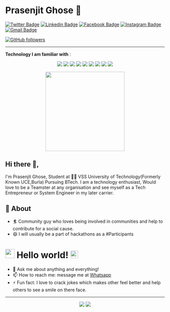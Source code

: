 # Prasenjit Ghose 🤡
[![Twitter Badge](https://img.shields.io/badge/-@prasenjitghose36-1ca0f1?style=flat-square&labelColor=1ca0f1&logo=twitter&logoColor=white&link=https://twitter.com/PrasenjitGhose7)](https://twitter.com/PrasenjitGhose7) [![Linkedin Badge](https://img.shields.io/badge/-prasenjitghose36-blue?style=flat-square&logo=Linkedin&logoColor=white&link=https://www.linkedin.com/in/prasenjit-ghose-344a47183/)](https://www.linkedin.com/in/prasenjit-ghose-344a47183/) <!--[![Medium Badge](https://img.shields.io/badge/-@sakshamtaneja-03a57a?style=flat-square&labelColor=000000&logo=Medium&link=https://medium.com/@sakshamtaneja/)](https://medium.com/@sakshamtaneja/)-->[![Facebook Badge](https://img.shields.io/badge/-@prasenjitghose36-1ca0f1?style=flat-square&labelColor=1ca0f1&logo=facebook&logoColor=white&link=https://www.facebook.com/prasenjit.ghose.90)](https://www.facebook.com/prasenjit.ghose.90) [![Instagram Badge](https://img.shields.io/badge/-@prasenjitghose36-black?style=flat-square&labelColor=ff69b4&logo=instagram&logoColor=black&link=https://www.instagram.com/prasenjitghose36/)](https://www.instagram.com/prasenjitghose36/)
[![Gmail Badge](https://img.shields.io/badge/-prasenjitghose36@gmail.com-c14438?style=flat-square&logo=Gmail&logoColor=white&link=mailto:prasenjitghose36@gmail.com)](mailto:prasenjitghose36@gmail.com)
<!--[![Donate](https://img.shields.io/badge/Support-%24-blue)](https://www.paypal.me/sakshamtaneja)-->
[![GitHub followers](https://img.shields.io/github/followers/prasenjitghose36?label=Follow&style=social)](https://github.com/prasenjitghose36/?tab=follow)

---
<strong>Technology I am familiar with</strong> :<p align = "center">
  <img src="https://img.shields.io/badge/JavaScript%20-%2314354C.svg?&style=for-the-badge&logo=JavaScript&logoColor=white"/> 
  <img src="https://img.shields.io/badge/HTML%20-%2300599C.svg?&style=for-the-badge&logo=HTML&logoColor=white"/> 
  <img src="https://img.shields.io/badge/CSS%20-%2300599C.svg?&style=for-the-badge&logo=CSS&logoColor=white"/> 
  <img src="https://img.shields.io/badge/Processing%20-%23000.svg?&style=for-the-badge&logo=processing&logoColor=white"/> 
  <img src="https://img.shields.io/badge/git%20-%23F05033.svg?&style=for-the-badge&logo=git&logoColor=white"/> 
  <img src="https://img.shields.io/badge/Python%20-%23FF9900.svg?&style=for-the-badge&logo=python&logoColor=white"/> 
  <img src="https://img.shields.io/badge/Firebase%20-%23430098.svg?&style=for-the-badge&logo=Firebase&logoColor=white"/> 
    <img src="https://img.shields.io/badge/C%20-%23430098.svg?&style=for-the-badge&logo=&logoColor=white"/> 
    <img src="https://img.shields.io/badge/C++%20-%23430098.svg?&style=for-the-badge&logo=C++&logoColor=white"/> 
</p>
<p align = "center">
  
<img src="https://raw.githubusercontent.com/coderjojo/coderjojo/master/img/github.gif" width="250" />
</p>

## Hi there 👋,           
I'm Prasenjit Ghose, Student at 👨‍💻 VSS University of Technology(Formerly Known UCE,Burla) Pursuing BTech.  I am a technology enthusiast, Would love to be a Teamster at any organisation and see myself as a Tech Entrepreneur or System Engineer in my later carrier.  

## 🧐 About
- 🏄‍ Community guy who loves being involved in communities and help to contribute for a social cause.
- 😄 I will usually be a part of hackathons as a #Participants
<!--- 🔭 I am currently an MSFT Learn Ambassador, [Mozillian](https://mozillians.org/en-US/u/tanejasaksham/), IBM ZAmbassador, Ex-Google DSC Lead and been a part of many communities and programs by a big force
- 🌱 I love to speak at public events and been a speaker at many events. I organise Workshops, Webinars etc to help student Community
- 👯 And Many More...-->


# <img src="https://github.com/TheDudeThatCode/TheDudeThatCode/blob/master/Assets/Hi.gif" width="29px"> Hello world!&nbsp;<img src="https://github.com/TheDudeThatCode/TheDudeThatCode/blob/master/Assets/Earth.gif" width="24px">

- 💬 Ask me about anything and everything! 
- 📫 How to reach me: message me at [Whatsapp](https://wa.me/918018655222)
- ⚡ Fun fact: I love to crack jokes which makes other feel better and help others to see a smile on there face. 
<!--- 💬 Ping Me about #cloud, #RPA, #CommunityOps, #DevRel, #speaking opportunity, #Marketing #CampusOps and anything you like-->
---
<!--[Prasenjit's github stats](https://github-readme-stats.vercel.app/api?username=prasenjitghose36&show_icons=true)-->
<p align = "center">
<img src = "https://github-readme-stats.vercel.app/api?username=prasenjitghose36&show_icons=true&theme=radical&layout=compact">
<img src = "https://github-readme-stats.vercel.app/api/top-langs/?username=prasenjitghose36&hide=css,html&theme=tokyonight&layout=compact">
  </p>
<!--
**** is a ✨ _special_ ✨ repository because its `README.md` (this file) appears on your GitHub profile.

🤔

-->

